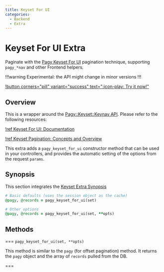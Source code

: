 ```yaml
---
title: Keyset For UI
categories:
  - Backend
  - Extra
---
```


# Keyset For UI Extra

Paginate with the [Pagy Keyset For UI](/docs/api/keyset_for_ui) pagination technique, supporting `pagy_*nav`
and other Frontend helpers.

!!!warning Experimental: the API might change in minor versions
!!!

[!button corners="pill" variant="success" text=":icon-play: Try it now!"](/docs/Practical%20Guide/playground.md#5-keyset-apps)

## Overview

This is a wrapper around the [Pagy::Keyset::Keynav API](/docs/api/keynav). Please refer to the following resources:

[!ref Keyset For UI: Documentation](/docs/api/keynav)

[!ref Keyset Pagination: Concepts and Overview](/docs/api/keyset.md)

This extra adds a `pagy_keyset_for_ui` constructor method that can be used in your controllers, and provides the automatic setting
of the options from the request `params`.

## Synopsis

This section integrates the [Keyset Extra Synopsis](/docs/extras/keyset.md)

```ruby Controller (action)
# Basic defaults (uses the session object as the cache)
@pagy, @records = pagy_keyset_for_ui(set)

# Other options
@pagy, @records = pagy_keyset_for_ui(set, **opts)
```

## Methods

=== `pagy_keyset_for_ui(set, **opts)`

This method is similar to the `pagy` (for offset pagination) method. It returns the `pagy` object and the array of `records`
pulled from the DB.

===
